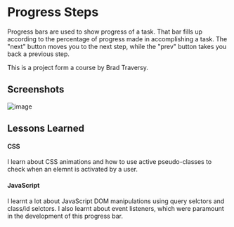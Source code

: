 
# Progress Steps

Progress bars are used to show progress of a task. That bar fills up according to the percentage of progress made in accomplishing a task. The "next" button moves you to the next step, while the "prev" button takes you back a previous step.

This is a project form a course by Brad Traversy.
## Screenshots
![image](https://user-images.githubusercontent.com/84178696/156559319-fa9917e1-338a-4420-89a2-51d9149b9632.png)
## Lessons Learned

#### CSS
I learn about CSS animations and how to use active pseudo-classes to check when an elemnt is activated by a user. 

#### JavaScript
I learnt a lot about JavaScript DOM manipulations using query selctors and class/id selctors.
I also learnt about event listeners, which were paramount in the development of this progress bar.  